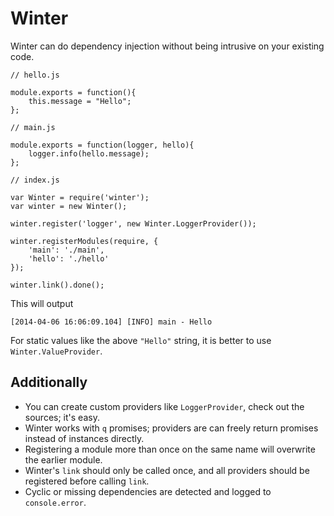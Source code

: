 Winter
======

Winter can do dependency injection without being intrusive on your existing code.

    // hello.js

    module.exports = function(){
        this.message = "Hello";
    };

    // main.js

    module.exports = function(logger, hello){
        logger.info(hello.message);
    };

    // index.js

    var Winter = require('winter');
    var winter = new Winter();

    winter.register('logger', new Winter.LoggerProvider());

    winter.registerModules(require, {
        'main': './main',
        'hello': './hello'
    });

    winter.link().done();

This will output

    [2014-04-06 16:06:09.104] [INFO] main - Hello

For static values like the above `"Hello"` string, it is better to use `Winter.ValueProvider`.

Additionally
------------

- You can create custom providers like `LoggerProvider`, check out the sources; it's easy.
- Winter works with `q` promises; providers are can freely return promises instead of instances directly.
- Registering a module more than once on the same name will overwrite the earlier module.
- Winter's `link` should only be called once, and all providers should be registered before calling `link`.
- Cyclic or missing dependencies are detected and logged to `console.error`.
